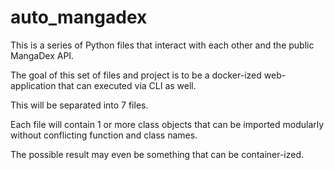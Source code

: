 # auto_mangadex

This is a series of Python files that interact with each other and the public MangaDex API.

The goal of this set of files and project is to be a docker-ized web-application that can executed via CLI as well.

This will be separated into 7 files. 

Each file will contain 1 or more class objects that can be imported modularly without conflicting function and class names.

The possible result may even be something that can be container-ized.

